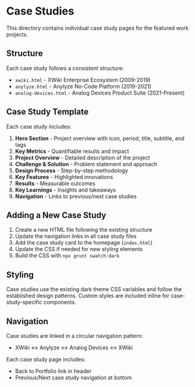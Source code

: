 # Case Studies

This directory contains individual case study pages for the featured work projects.

## Structure

Each case study follows a consistent structure:

- `xwiki.html` - XWiki Enterprise Ecosystem (2009-2019)
- `anylyze.html` - Anylyze No-Code Platform (2019-2021) 
- `analog-devices.html` - Analog Devices Product Suite (2021-Present)

## Case Study Template

Each case study includes:

1. **Hero Section** - Project overview with icon, period, title, subtitle, and tags
2. **Key Metrics** - Quantifiable results and impact
3. **Project Overview** - Detailed description of the project
4. **Challenge & Solution** - Problem statement and approach
5. **Design Process** - Step-by-step methodology
6. **Key Features** - Highlighted innovations
7. **Results** - Measurable outcomes
8. **Key Learnings** - Insights and takeaways
9. **Navigation** - Links to previous/next case studies

## Adding a New Case Study

1. Create a new HTML file following the existing structure
2. Update the navigation links in all case study files
3. Add the case study card to the homepage (`index.html`)
4. Update the CSS if needed for new styling elements
5. Build the CSS with `npx grunt swatch:dark`

## Styling

Case studies use the existing dark theme CSS variables and follow the established design patterns. Custom styles are included inline for case-study-specific components.

## Navigation

Case studies are linked in a circular navigation pattern:
- XWiki ↔ Anylyze ↔ Analog Devices ↔ XWiki

Each case study page includes:
- Back to Portfolio link in header
- Previous/Next case study navigation at bottom
